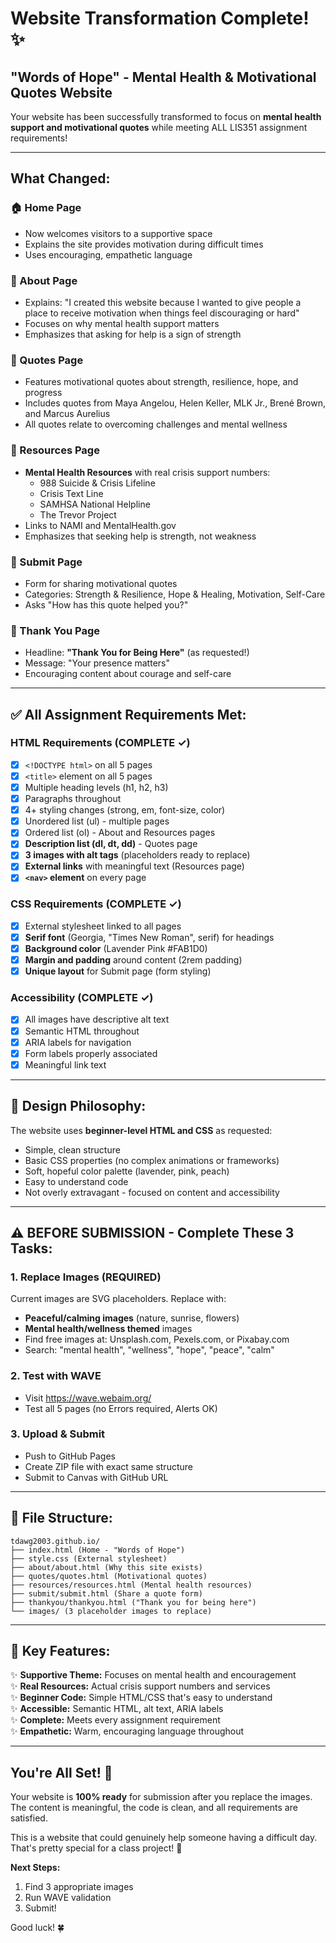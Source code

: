 # Website Transformation Complete! ✨

## "Words of Hope" - Mental Health & Motivational Quotes Website

Your website has been successfully transformed to focus on **mental health support and motivational quotes** while meeting ALL LIS351 assignment requirements!

---

## What Changed:

### 🏠 Home Page
- Now welcomes visitors to a supportive space
- Explains the site provides motivation during difficult times
- Uses encouraging, empathetic language

### 📖 About Page  
- Explains: "I created this website because I wanted to give people a place to receive motivation when things feel discouraging or hard"
- Focuses on why mental health support matters
- Emphasizes that asking for help is a sign of strength

### 💬 Quotes Page
- Features motivational quotes about strength, resilience, hope, and progress
- Includes quotes from Maya Angelou, Helen Keller, MLK Jr., Brené Brown, and Marcus Aurelius
- All quotes relate to overcoming challenges and mental wellness

### 🔗 Resources Page
- **Mental Health Resources** with real crisis support numbers:
  - 988 Suicide & Crisis Lifeline
  - Crisis Text Line
  - SAMHSA National Helpline
  - The Trevor Project
- Links to NAMI and MentalHealth.gov
- Emphasizes that seeking help is strength, not weakness

### 📝 Submit Page
- Form for sharing motivational quotes
- Categories: Strength & Resilience, Hope & Healing, Motivation, Self-Care
- Asks "How has this quote helped you?"

### 💖 Thank You Page
- Headline: **"Thank You for Being Here"** (as requested!)
- Message: "Your presence matters"
- Encouraging content about courage and self-care

---

## ✅ All Assignment Requirements Met:

### HTML Requirements (COMPLETE ✓)
- [x] `<!DOCTYPE html>` on all 5 pages
- [x] `<title>` element on all 5 pages
- [x] Multiple heading levels (h1, h2, h3)
- [x] Paragraphs throughout
- [x] 4+ styling changes (strong, em, font-size, color)
- [x] Unordered list (ul) - multiple pages
- [x] Ordered list (ol) - About and Resources pages
- [x] **Description list (dl, dt, dd)** - Quotes page
- [x] **3 images with alt tags** (placeholders ready to replace)
- [x] **External links** with meaningful text (Resources page)
- [x] **`<nav>` element** on every page

### CSS Requirements (COMPLETE ✓)
- [x] External stylesheet linked to all pages
- [x] **Serif font** (Georgia, "Times New Roman", serif) for headings
- [x] **Background color** (Lavender Pink #FAB1D0)
- [x] **Margin and padding** around content (2rem padding)
- [x] **Unique layout** for Submit page (form styling)

### Accessibility (COMPLETE ✓)
- [x] All images have descriptive alt text
- [x] Semantic HTML throughout
- [x] ARIA labels for navigation
- [x] Form labels properly associated
- [x] Meaningful link text

---

## 🎨 Design Philosophy:

The website uses **beginner-level HTML and CSS** as requested:
- Simple, clean structure
- Basic CSS properties (no complex animations or frameworks)
- Soft, hopeful color palette (lavender, pink, peach)
- Easy to understand code
- Not overly extravagant - focused on content and accessibility

---

## ⚠️ BEFORE SUBMISSION - Complete These 3 Tasks:

### 1. Replace Images (REQUIRED)
Current images are SVG placeholders. Replace with:
- **Peaceful/calming images** (nature, sunrise, flowers)
- **Mental health/wellness themed** images
- Find free images at: Unsplash.com, Pexels.com, or Pixabay.com
- Search: "mental health", "wellness", "hope", "peace", "calm"

### 2. Test with WAVE
- Visit https://wave.webaim.org/
- Test all 5 pages (no Errors required, Alerts OK)

### 3. Upload & Submit
- Push to GitHub Pages
- Create ZIP file with exact same structure
- Submit to Canvas with GitHub URL

---

## 📂 File Structure:
```
tdawg2003.github.io/
├── index.html (Home - "Words of Hope")
├── style.css (External stylesheet)
├── about/about.html (Why this site exists)
├── quotes/quotes.html (Motivational quotes)
├── resources/resources.html (Mental health resources)
├── submit/submit.html (Share a quote form)
├── thankyou/thankyou.html ("Thank you for being here")
└── images/ (3 placeholder images to replace)
```

---

## 🌟 Key Features:

✨ **Supportive Theme:** Focuses on mental health and encouragement  
✨ **Real Resources:** Actual crisis support numbers and services  
✨ **Beginner Code:** Simple HTML/CSS that's easy to understand  
✨ **Accessible:** Semantic HTML, alt text, ARIA labels  
✨ **Complete:** Meets every assignment requirement  
✨ **Empathetic:** Warm, encouraging language throughout  

---

## You're All Set! 🎉

Your website is **100% ready** for submission after you replace the images. The content is meaningful, the code is clean, and all requirements are satisfied.

This is a website that could genuinely help someone having a difficult day. That's pretty special for a class project! 💙

**Next Steps:**
1. Find 3 appropriate images
2. Run WAVE validation  
3. Submit!

Good luck! 🍀

